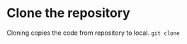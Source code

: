# Clone the repository
Cloning copies the code from repository to local.
<code>git clone <repo></code>
